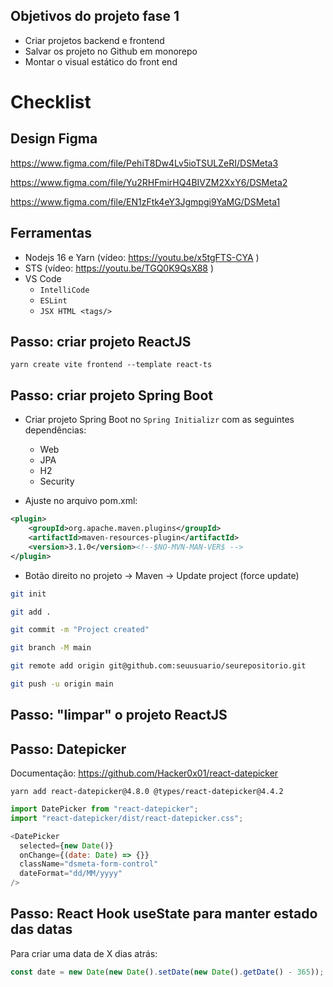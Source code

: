 ## Objetivos do projeto fase 1

- Criar projetos backend e frontend
- Salvar os projeto no Github em monorepo
- Montar o visual estático do front end

# Checklist

## Design Figma

https://www.figma.com/file/PehiT8Dw4Lv5ioTSULZeRI/DSMeta3

https://www.figma.com/file/Yu2RHFmirHQ4BIVZM2XxY6/DSMeta2

https://www.figma.com/file/EN1zFtk4eY3Jgmpgi9YaMG/DSMeta1

## Ferramentas

- Nodejs 16 e Yarn (vídeo: https://youtu.be/x5tgFTS-CYA )
- STS (vídeo: https://youtu.be/TGQ0K9QsX88 )
- VS Code
  - `IntelliCode`
  - `ESLint`
  - `JSX HTML <tags/>`

## Passo: criar projeto ReactJS

```
yarn create vite frontend --template react-ts
```

## Passo: criar projeto Spring Boot

- Criar projeto Spring Boot no `Spring Initializr` com as seguintes dependências:

  - Web
  - JPA
  - H2
  - Security

- Ajuste no arquivo pom.xml:

```xml
<plugin>
	<groupId>org.apache.maven.plugins</groupId>
	<artifactId>maven-resources-plugin</artifactId>
	<version>3.1.0</version><!--$NO-MVN-MAN-VER$ -->
</plugin>
```

- Botão direito no projeto -> Maven -> Update project (force update)

```bash
git init

git add .

git commit -m "Project created"

git branch -M main

git remote add origin git@github.com:seuusuario/seurepositorio.git

git push -u origin main
```

## Passo: "limpar" o projeto ReactJS

## Passo: Datepicker

Documentação: https://github.com/Hacker0x01/react-datepicker

```
yarn add react-datepicker@4.8.0 @types/react-datepicker@4.4.2
```

```javascript
import DatePicker from "react-datepicker";
import "react-datepicker/dist/react-datepicker.css";
```

```javascript
<DatePicker
  selected={new Date()}
  onChange={(date: Date) => {}}
  className="dsmeta-form-control"
  dateFormat="dd/MM/yyyy"
/>
```

## Passo: React Hook useState para manter estado das datas

Para criar uma data de X dias atrás:

```javascript
const date = new Date(new Date().setDate(new Date().getDate() - 365));
```
